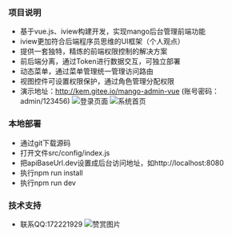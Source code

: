### 项目说明

- 基于vue.js、iview构建开发，实现mango后台管理前端功能
- iview更加符合后端程序员思维的UI框架（个人观点）
- 提供一套独特，精炼的前端权限控制的解决方案
- 前后端分离，通过Token进行数据交互，可独立部署
- 动态菜单，通过菜单管理统一管理访问路由
- 视图控件可设置权限保护，通过角色管理分配权限
- 演示地址：http://kem.gitee.io/mango-admin-vue (账号密码：admin/123456)
![登录页面](https://images.gitee.com/uploads/images/2019/0815/170700_4055bf04_547845.jpeg "QQ浏览器截图20190815150158(1).jpg")
![系统首页](https://images.gitee.com/uploads/images/2019/0815/170758_732bcce6_547845.png "QQ浏览器截图20190815150316.png")

### 本地部署
- 通过git下载源码
- 打开文件src/config/index.js
- 把apiBaseUrl.dev设置成后台访问地址，如http://localhost:8080
- 执行npm run install
- 执行npm run dev

### 技术支持
- 联系QQ:172221929
![赞赏图片](https://images.gitee.com/uploads/images/2019/0815/174146_fb2d5301_547845.jpeg "未命名_副本.jpg")

